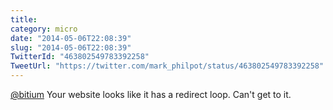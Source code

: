 ```yaml
---
title: 
category: micro
date: "2014-05-06T22:08:39"
slug: "2014-05-06T22:08:39"
TwitterId: "463802549783392258"
TweetUrl: "https://twitter.com/mark_philpot/status/463802549783392258"
---
```


[@bitium](https://twitter.com/bitium) Your website looks like it has a redirect
loop. Can't get to it.
